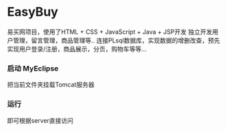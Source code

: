 # EasyBuy
易买网项目，使用了HTML + CSS + JavaScript + Java + JSP开发
独立开发用户管理，留言管理，商品管理等..
连接PLsql数据库，实现数据的增删改查，预先实现用户登录/注册，商品展示，分页，购物车等等...

### 启动 MyEclipse
把当前文件夹挂载Tomcat服务器

### 运行
即可根据server直接访问
